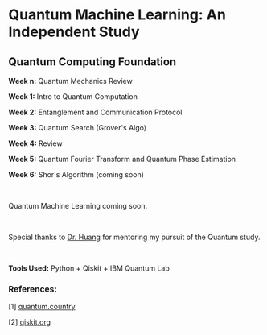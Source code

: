 # Quantum Machine Learning: An Independent Study

## Quantum Computing Foundation
 
**Week n:** Quantum Mechanics Review

**Week 1:** Intro to Quantum Computation

**Week 2:** Entanglement and Communication Protocol

**Week 3:** Quantum Search (Grover's Algo)

**Week 4:** Review

**Week 5:** Quantum Fourier Transform and Quantum Phase Estimation

**Week 6:** Shor's Algorithm (coming soon)

<br>

Quantum Machine Learning coming soon.

<br>

Special thanks to [Dr. Huang](https://danehuang.github.io/index.html) for mentoring my pursuit of the Quantum study.

<br>

**Tools Used:** Python + Qiskit + IBM Quantum Lab

### References:

[1] [quantum.country](https://quantum.country/)

[2] [qiskit.org](https://qiskit.org/)

